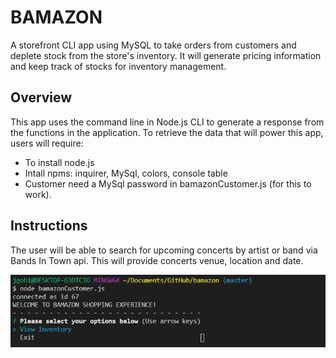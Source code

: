 # BAMAZON
A storefront CLI app using MySQL to take orders from customers and deplete stock from the store's inventory. It will generate pricing information and keep track of stocks for inventory management.

## Overview
This app uses the command line in Node.js CLI to generate a response from the functions in the application. To retrieve the data that will power this app, users will require:
- To install node.js 
- Intall npms: inquirer, MySql, colors, console table 
- Customer need a MySql password in bamazonCustomer.js (for this to work). 

## Instructions
The user will be able to search for upcoming concerts by artist or band via Bands In Town api. This will provide concerts venue, location and date.

![connect](images/1-connectingPage.png)


